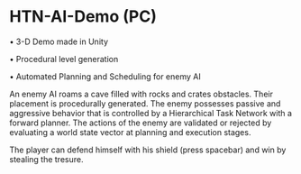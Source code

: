 # HTN-AI-Demo (PC) 

•	3-D Demo made in Unity

•	Procedural level generation

•	Automated Planning and Scheduling for enemy AI

An enemy AI roams a cave filled with rocks and crates obstacles. Their placement is procedurally generated. The enemy possesses passive and aggressive behavior that is controlled by a Hierarchical Task Network with a forward planner. The actions of the enemy are validated or rejected by evaluating a world state vector at planning and execution stages.

The player can defend himself with his shield (press spacebar) and win by stealing the tresure.


